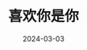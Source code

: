 ---
layout: movie-review
title: 喜欢你是你
description: >
  看在女同性恋题材的份上加一星。
category: 电影
img: assets/img/movie/2024/xi_huan_ni_shi_ni.webp
star: 3
date: 2024-03-03
---